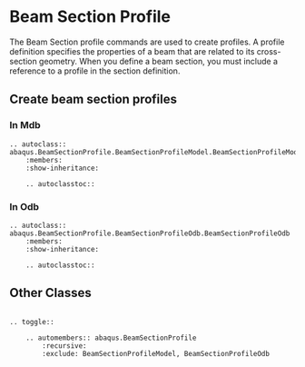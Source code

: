 # Beam Section Profile

The Beam Section profile commands are used to create profiles. A profile definition specifies the properties of a beam that are related to its cross-section geometry. When you define a beam section, you must include a reference to a profile in the section definition.

## Create beam section profiles

### In Mdb

```{eval-rst}
.. autoclass:: abaqus.BeamSectionProfile.BeamSectionProfileModel.BeamSectionProfileModel
    :members:
    :show-inheritance:

    .. autoclasstoc::
```

### In Odb

```{eval-rst}
.. autoclass:: abaqus.BeamSectionProfile.BeamSectionProfileOdb.BeamSectionProfileOdb
    :members:
    :show-inheritance:

    .. autoclasstoc::

```

## Other Classes

```{eval-rst}

.. toggle::

    .. automembers:: abaqus.BeamSectionProfile
        :recursive:
        :exclude: BeamSectionProfileModel, BeamSectionProfileOdb
```
